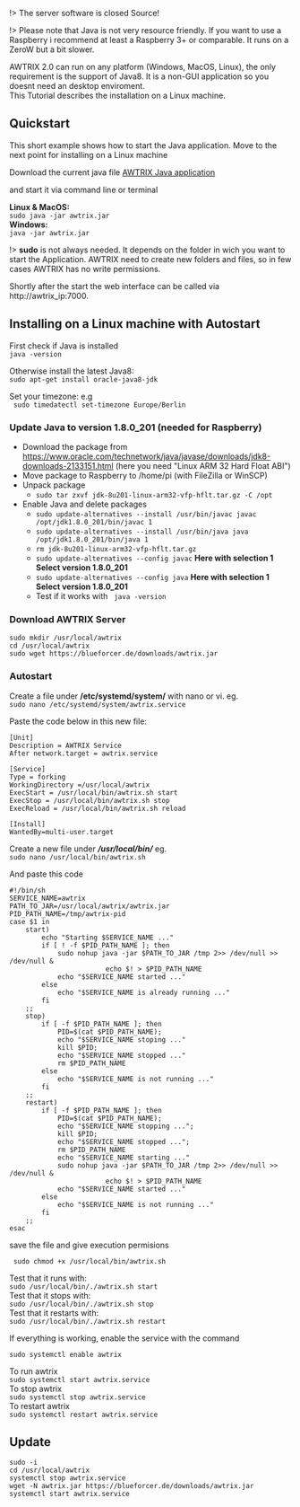 !> The server software is closed Source!

!> Please note that Java is not very resource friendly.
If you want to use a Raspberry i recommend at least a Raspberry 3+ or comparable. It runs on a ZeroW but a bit slower. 


AWTRIX 2.0 can run on any platform (Windows, MacOS, Linux), the only requirement is the support of Java8. It is a non-GUI application so you doesnt need an desktop enviroment.   
This Tutorial describes the installation on a Linux machine.  


## **Quickstart**
This short example shows how to start the Java application.
Move to the next point for installing on a Linux machine

Download the current java  file
[AWTRIX Java application](https://blueforcer.de/downloads/awtrix.jar)

 and start it via command line or terminal 

 **Linux & MacOS:**  
 ``` sudo java -jar awtrix.jar ```    
 **Windows:**  
 ``` java -jar awtrix.jar ```  

   
!> **sudo** is not always needed. It depends on the folder in wich you want to start the Application. AWTRIX need to create new folders and files, so in few cases AWTRIX has no write permissions.

Shortly after the start the web interface can be called via http://awtrix_ip:7000.




## **Installing on a Linux machine with Autostart**


First check if Java is installed  
```java -version```  
  
Otherwise install the latest Java8:  
```sudo apt-get install oracle-java8-jdk```  

Set your timezone: e.g  
``` sudo timedatectl set-timezone Europe/Berlin```  
### Update Java to version 1.8.0_201 (needed for Raspberry)

- Download the package from https://www.oracle.com/technetwork/java/javase/downloads/jdk8-downloads-2133151.html (here you need "Linux ARM 32 Hard Float ABI")
- Move package to Raspberry to /home/pi (with FileZilla or WinSCP)
- Unpack package
  - ```sudo tar zxvf jdk-8u201-linux-arm32-vfp-hflt.tar.gz -C /opt```
- Enable Java and delete packages
  - ```sudo update-alternatives --install /usr/bin/javac javac /opt/jdk1.8.0_201/bin/javac 1```
  - ```sudo update-alternatives --install /usr/bin/java java /opt/jdk1.8.0_201/bin/java 1```
  - ```rm jdk-8u201-linux-arm32-vfp-hflt.tar.gz```
  - ```sudo update-alternatives --config javac``` **Here with selection 1 Select version 1.8.0_201**
  - ```sudo update-alternatives --config java```  **Here with selection 1 Select version 1.8.0_201**
  - Test if it works with ``` java -version```

### **Download AWTRIX Server**

```sudo mkdir /usr/local/awtrix```  
```cd /usr/local/awtrix```    
```sudo wget https://blueforcer.de/downloads/awtrix.jar```


### **Autostart**

Create a file under  **/etc/systemd/system/** with nano or vi. eg.  
```sudo nano /etc/systemd/system/awtrix.service```  
  
Paste the code below in this new file:
```
[Unit]
Description = AWTRIX Service
After network.target = awtrix.service

[Service]
Type = forking
WorkingDirectory =/usr/local/awtrix
ExecStart = /usr/local/bin/awtrix.sh start
ExecStop = /usr/local/bin/awtrix.sh stop
ExecReload = /usr/local/bin/awtrix.sh reload

[Install]
WantedBy=multi-user.target
```


Create a new file under ***/usr/local/bin/*** eg.   
```sudo nano /usr/local/bin/awtrix.sh```  
  
And paste this code
```
#!/bin/sh
SERVICE_NAME=awtrix
PATH_TO_JAR=/usr/local/awtrix/awtrix.jar
PID_PATH_NAME=/tmp/awtrix-pid
case $1 in
    start)
        echo "Starting $SERVICE_NAME ..."
        if [ ! -f $PID_PATH_NAME ]; then
            sudo nohup java -jar $PATH_TO_JAR /tmp 2>> /dev/null >> /dev/null &
                        echo $! > $PID_PATH_NAME
            echo "$SERVICE_NAME started ..."
        else
            echo "$SERVICE_NAME is already running ..."
        fi
    ;;
    stop)
        if [ -f $PID_PATH_NAME ]; then
            PID=$(cat $PID_PATH_NAME);
            echo "$SERVICE_NAME stoping ..."
            kill $PID;
            echo "$SERVICE_NAME stopped ..."
            rm $PID_PATH_NAME
        else
            echo "$SERVICE_NAME is not running ..."
        fi
    ;;
    restart)
        if [ -f $PID_PATH_NAME ]; then
            PID=$(cat $PID_PATH_NAME);
            echo "$SERVICE_NAME stopping ...";
            kill $PID;
            echo "$SERVICE_NAME stopped ...";
            rm $PID_PATH_NAME
            echo "$SERVICE_NAME starting ..."
            sudo nohup java -jar $PATH_TO_JAR /tmp 2>> /dev/null >> /dev/null &
                        echo $! > $PID_PATH_NAME
            echo "$SERVICE_NAME started ..."
        else
            echo "$SERVICE_NAME is not running ..."
        fi
    ;;
esac
```

save the file and give execution permisions

``` sudo chmod +x /usr/local/bin/awtrix.sh``` 


Test that it runs with:  
```sudo /usr/local/bin/./awtrix.sh start```     
Test that it stops with:   
```sudo /usr/local/bin/./awtrix.sh stop```     
Test that it restarts with:  
```sudo /usr/local/bin/./awtrix.sh restart```     

If everything is working, enable the service with the command

```sudo systemctl enable awtrix```  




To run awtrix  
```sudo systemctl start awtrix.service ```   
To stop awtrix   
```sudo systemctl stop awtrix.service```   
To restart awtrix   
```sudo systemctl restart awtrix.service``` 


## **Update**  
```sudo -i```  
```cd /usr/local/awtrix```  
```systemctl stop awtrix.service```  
```wget -N awtrix.jar https://blueforcer.de/downloads/awtrix.jar```  
```systemctl start awtrix.service```  
